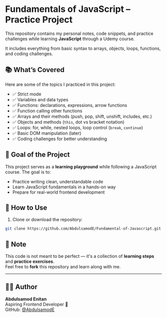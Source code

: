 # Fundamentals of JavaScript – Practice Project

This repository contains my personal notes, code snippets, and practice challenges while learning **JavaScript** through a Udemy course.

It includes everything from basic syntax to arrays, objects, loops, functions, and coding challenges.

## 📚 What’s Covered

Here are some of the topics I practiced in this project:

- ✅ Strict mode
- ✅ Variables and data types
- ✅ Functions: declarations, expressions, arrow functions
- ✅ Function calling other functions
- ✅ Arrays and their methods (push, pop, shift, unshift, includes, etc.)
- ✅ Objects and methods (`this`, dot vs bracket notation)
- ✅ Loops: for, while, nested loops, loop control (`break`, `continue`)
- ✅ Basic DOM manipulation (later)
- ✅ Coding challenges for better understanding

## 🚀 Goal of the Project

This project serves as a **learning playground** while following a JavaScript course. The goal is to:

- Practice writing clean, understandable code
- Learn JavaScript fundamentals in a hands-on way
- Prepare for real-world frontend development

## 🧠 How to Use

1. Clone or download the repository:

```bash
git clone https://github.com/AbdulsamodE/Fundamental-of-Javascript.git
```

## 📌 Note

This code is not meant to be perfect — it's a collection of **learning steps** and **practice exercises**.  
Feel free to **fork** this repository and learn along with me.

---

## 👨‍💻 Author

**Abdulsamod Enitan**  
Aspiring Frontend Developer 🚀  
GitHub: [@AbdulsamodE](https://github.com/AbdulsamodE)
